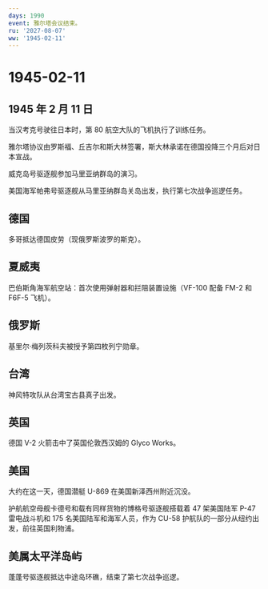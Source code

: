 ```yaml
---
days: 1990
event: 雅尔塔会议结束。
ru: '2027-08-07'
ww: '1945-02-11'
---
```


# 1945-02-11

## 1945 年 2 月 11 日

当汉考克号驶往日本时，第 80 航空大队的飞机执行了训练任务。

雅尔塔协议由罗斯福、丘吉尔和斯大林签署，斯大林承诺在德国投降三个月后对日本宣战。

威克岛号驱逐舰参加马里亚纳群岛的演习。

美国海军帕弗号驱逐舰从马里亚纳群岛关岛出发，执行第七次战争巡逻任务。

## 德国

多哥抵达德国皮劳（现俄罗斯波罗的斯克）。

## 夏威夷

巴伯斯角海军航空站：首次使用弹射器和拦阻装置设施（VF-100 配备 FM-2 和
F6F-5 飞机）。

## 俄罗斯

基里尔·梅列茨科夫被授予第四枚列宁勋章。

## 台湾

神风特攻队从台湾宝古县真子出发。

## 英国

德国 V-2 火箭击中了英国伦敦西汉姆的 Glyco Works。

## 美国

大约在这一天，德国潜艇 U-869 在美国新泽西州附近沉没。

护航航空母舰卡德号和载有同样货物的博格号驱逐舰搭载着 47 架美国陆军 P-47
雷电战斗机和 175 名美国陆军和海军人员，作为 CU-58
护航队的一部分从纽约出发，前往英国利物浦。

## 美属太平洋岛屿

蓬蓬号驱逐舰抵达中途岛环礁，结束了第七次战争巡逻。
